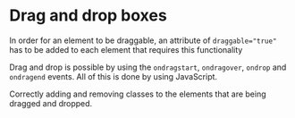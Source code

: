 # Drag and drop boxes

In order for an element to be draggable, an attribute of `draggable="true"` has to be added to each element that requires this functionality

Drag and drop is possible by using the `ondragstart`, `ondragover`, `ondrop` and `ondragend` events. All of this is done by using JavaScript.

Correctly adding and removing classes to the elements that are being dragged and dropped.
